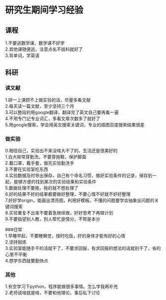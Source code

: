 # 研究生期间学习经验  
## 课程 
1.不要逃数学课，数学课不好学  
2.其他课随便逃，注意点名不挂科就好了  
3.背单词，学英语
## 科研
### 读文献  
1.研一上课顾不上做实验的话，尽量多看文献  
2.每天读一篇文献，至少坚持三个月  
3.可以整段的用google翻译，翻译完了英文自己要再看一遍  
4.不用专门记专业词汇，多看文章次数多了就好了  
5.用google搜索，学会用英文搜索关键词，专业的插图百度搜索结果很差  

### 做实验
0.相信自己，实验出不来没啥大不了的，生活还是很美好的  
1.白大褂常穿勤洗，不要穿拖鞋，保护脚面  
2.戴口罩，戴手套，做完实验勤洗手  
3.不要在实验室吃东西  
4.实验数据及时导出保存，自己有个命名习惯，做好实验条件的记录，保存到一起，能够方便的找到某次的实验结果和实验条件  
5.数据处理不要拖，拖的就不想处理了  
6.好的结果不好的结果都要做好整理，不要心情不好就不好好整理  
7.好好学origin，能画出漂亮图，利用好模板。不懂的问题要学会抽象出问题的关键词搜索  
8.实验重复不出来不要着急继续做，好好思考下再做计划  
9.不要指望别人教，别人帮忙是情分，不帮是本分

###日常  
1.早睡早起，不要睡懒觉，按时吃饭，好的身体才能有好的心情  
2.坚持锻炼  
3.实验室能随手干的活就干了，不要求回报，有求回报的想法的话就别干了，省的心里不平衡  
4.想学东西就要勤快点  

### 其他  
1.有空学习下python，程序能做很多事情。怎么学我再补充  
2.老师说啥就是啥，不要和他理论，事后私下讨论  
